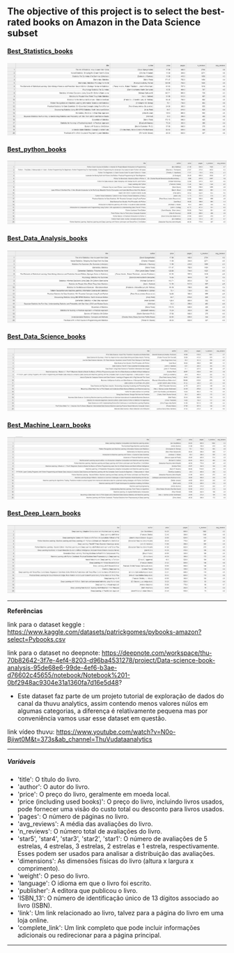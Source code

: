
##  **The objective of this project is to select the best-rated books on Amazon in the​​ Data Science subset** 

#### [Best_Statistics_books](Best_tables_csvs/Best_Statistics_books.csv)
![Minha Imagem](tables_img/Statistics.png)

#### [Best_python_books](Best_tables_csvs/Best_python_books.csv) 
![Minha Imagem](tables_img/python.png)

#### [Best_Data_Analysis_books](Best_tables_csvs/Best_Data_Analysis_books.csv) 
![Minha Imagem](tables_img/Data_Analysis.png)

#### [Best_Data_Science_books](Best_tables_csvs/Best_Data_Science_books.csv)   
![Minha Imagem](tables_img/Data_Science.png)

#### [Best_Machine_Learn_books](Best_tables_csvs/Best_Machine_Learn_books.csv) 
![Minha Imagem](tables_img/Machine_Learn.png)

#### [Best_Deep_Learn_books](Best_tables_csvs/Best_Deep_Learn_books.csv)  
![Minha Imagem](tables_img/Deep_Learn.png)

---

**Referências**

link para o dataset keggle : https://www.kaggle.com/datasets/patrickgomes/pybooks-amazon?select=Pybooks.csv

link para o dataset no deepnote: https://deepnote.com/workspace/thu-70b82642-3f7e-4ef4-8203-d96ba4531278/project/Data-science-book-analysis-95de68e6-99de-4ef6-b3ae-d76602c45655/notebook/Notebook%201-0bf2948ac9304e31a1360fa7d16e5d48?

- Este dataset faz parte de um projeto tutorial de exploração de dados do canal da thuvu analytics, assim contendo menos valores núlos em algumas categorias, a diferença é relativamente pequena mas por conveniência vamos usar esse dataset em questão.

link vídeo thuvu: https://www.youtube.com/watch?v=N0o-Bjiwt0M&t=373s&ab_channel=ThuVudataanalytics

---

##### Variáveis

- 'title': O título do livro.
- 'author': O autor do livro.
- 'price': O preço do livro, geralmente em moeda local.
- 'price (including used books)': O preço do livro, incluindo livros usados, pode fornecer uma visão do custo total ou desconto para livros usados.
- 'pages': O número de páginas no livro.
- 'avg_reviews': A média das avaliações do livro.
- 'n_reviews': O número total de avaliações do livro.
- 'star5', 'star4', 'star3', 'star2', 'star1': O número de avaliações de 5 estrelas, 4 estrelas, 3 estrelas, 2 estrelas e 1 estrela, respectivamente. Esses podem ser usados para analisar a distribuição das avaliações.
- 'dimensions': As dimensões físicas do livro (altura x largura x comprimento).
- 'weight': O peso do livro.
- 'language': O idioma em que o livro foi escrito.
- 'publisher': A editora que publicou o livro.
- 'ISBN_13': O número de identificação único de 13 dígitos associado ao livro (ISBN).
- 'link': Um link relacionado ao livro, talvez para a página do livro em uma loja online.
- 'complete_link': Um link completo que pode incluir informações adicionais ou redirecionar para a página principal.

---



